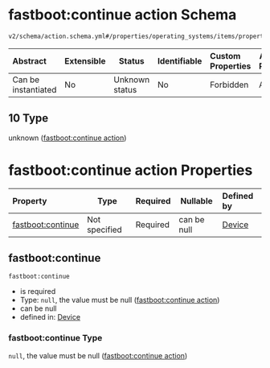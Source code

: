 # fastboot:continue action Schema

```txt
v2/schema/action.schema.yml#/properties/operating_systems/items/properties/steps/items/properties/actions/items/oneOf/10
```




| Abstract            | Extensible | Status         | Identifiable | Custom Properties | Additional Properties | Access Restrictions | Defined In                                                           |
| :------------------ | ---------- | -------------- | ------------ | :---------------- | --------------------- | ------------------- | -------------------------------------------------------------------- |
| Can be instantiated | No         | Unknown status | No           | Forbidden         | Allowed               | none                | [device.schema.json\*](../device.schema.json "open original schema") |

## 10 Type

unknown ([fastboot:continue action](device-properties-operating-systems-operating-system-properties-steps-step-properties-group-step-action-oneof-fastbootcontinue-action.md))

# fastboot:continue action Properties

| Property                               | Type          | Required | Nullable    | Defined by                                                                                                                                                                                                                                                                                                                                    |
| :------------------------------------- | ------------- | -------- | ----------- | :-------------------------------------------------------------------------------------------------------------------------------------------------------------------------------------------------------------------------------------------------------------------------------------------------------------------------------------------- |
| [fastboot:continue](#fastbootcontinue) | Not specified | Required | can be null | [Device](device-properties-operating-systems-operating-system-properties-steps-step-properties-group-step-action-oneof-fastbootcontinue-action-properties-fastbootcontinue-action.md "v2/schema/action.schema.yml#/properties/operating_systems/items/properties/steps/items/properties/actions/items/oneOf/10/properties/fastboot:continue") |

## fastboot:continue




`fastboot:continue`

-   is required
-   Type: `null`, the value must be null ([fastboot:continue action](device-properties-operating-systems-operating-system-properties-steps-step-properties-group-step-action-oneof-fastbootcontinue-action-properties-fastbootcontinue-action.md))
-   can be null
-   defined in: [Device](device-properties-operating-systems-operating-system-properties-steps-step-properties-group-step-action-oneof-fastbootcontinue-action-properties-fastbootcontinue-action.md "v2/schema/action.schema.yml#/properties/operating_systems/items/properties/steps/items/properties/actions/items/oneOf/10/properties/fastboot:continue")

### fastboot:continue Type

`null`, the value must be null ([fastboot:continue action](device-properties-operating-systems-operating-system-properties-steps-step-properties-group-step-action-oneof-fastbootcontinue-action-properties-fastbootcontinue-action.md))
